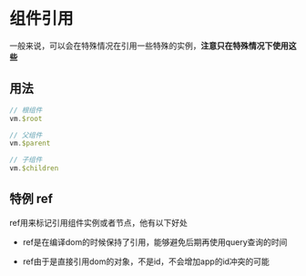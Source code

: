 # 组件引用

一般来说，可以会在特殊情况在引用一些特殊的实例，**注意只在特殊情况下使用这些**

## 用法

```js
// 根组件
vm.$root

// 父组件
vm.$parent

// 子组件
vm.$children
```

## 特例 ref

ref用来标记引用组件实例或者节点，他有以下好处

* ref是在编译dom的时候保持了引用，能够避免后期再使用query查询的时间

* ref由于是直接引用dom的对象，不是id，不会增加app的id冲突的可能
